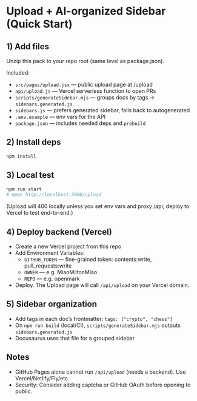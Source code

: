 # Upload + AI-organized Sidebar (Quick Start)

## 1) Add files
Unzip this pack to your repo root (same level as package.json).

Included:
- `src/pages/upload.jsx` — public upload page at /upload
- `api/upload.js` — Vercel serverless function to open PRs
- `scripts/generateSidebar.mjs` — groups docs by tags → `sidebars.generated.js`
- `sidebars.js` — prefers generated sidebar, falls back to autogenerated
- `.env.example` — env vars for the API
- `package.json` — includes needed deps and `prebuild`

## 2) Install deps
```bash
npm install
```

## 3) Local test
```bash
npm run start
# open http://localhost:3000/upload
```
(Upload will 400 locally unless you set env vars and proxy /api; deploy to Vercel to test end-to-end.)

## 4) Deploy backend (Vercel)
- Create a new Vercel project from this repo
- Add Environment Variables:
  - `GITHUB_TOKEN` — fine-grained token: contents:write, pull_requests:write
  - `OWNER` — e.g. MiaoMiltonMiao
  - `REPO` — e.g. openmark
- Deploy. The Upload page will call `/api/upload` on your Vercel domain.

## 5) Sidebar organization
- Add tags in each doc’s frontmatter: `tags: ["crypto", "chess"]`
- On `npm run build` (local/CI), `scripts/generateSidebar.mjs` outputs `sidebars.generated.js`
- Docusaurus uses that file for a grouped sidebar

## Notes
- GitHub Pages alone cannot run `/api/upload` (needs a backend). Use Vercel/Netlify/Fly/etc.
- Security: Consider adding captcha or GitHub OAuth before opening to public.
